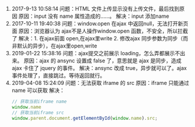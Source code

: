 1. 2017-9-13 10:58:14
      问题：HTML 文件上传显示没有上传文件，最后找到原因
      原因：input 没有 name 属性造成的……。
      解决：input 添加name
2. 2017-10-11 19:40:38
      问题：window.open 在ajax 中返回null，无法打开新页面
      原因：浏览器认为 ajax不是人操作window.open 函数，不安全，所以拦截了
      解决：1. 在ajax前面 open,在ajax里write
            2. 修改ajax 同步参数为同步（而非默认的异步），在ajax里open,write
3. 2019-01-22 15:38:16
      问题：ajax提交之前展示 loading，怎么弄都展示不出来。
      原因：ajax 的 ansync 设置成 false 了，意思就是 ajax 是同步，造成 ajax 卡住了 jquery 的事件。
      解决：ansync 改成 true，异步就可以了。ajax 事件处理了，直接跳过。等待返回就行。
4. 2019-04-08 15:24:09
      问题：无法获取 iframe 的 src
      原因：iframe 只能通过 name 可以获取
      解决：
      ```javascript
      // 获取当前iframe name
      window.name
      // 获取当前iframe src
      window.parent.document.getElementById(window.name).src;
      ```
